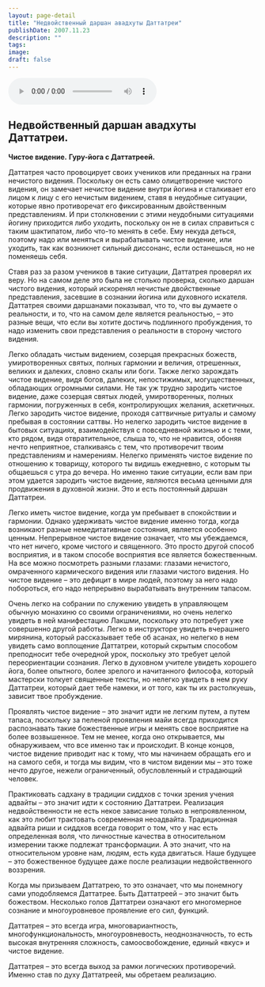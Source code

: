 ```yaml
---
layout: page-detail
title: "Недвойственный даршан авадхуты Даттатреи"
publishDate: 2007.11.23
description: ""
tags:
image:
draft: false
---
```


<audio title="2007.11.23 - Недвойственный даршан авадхуты Даттатреи.mp3" src="https://filer-api.advayta.org/v1.0/public/files/72899" controls=""></audio>

## **Недвойственный даршан авадхуты Даттатреи.**  
**Чистое видение.** **Гуру-йога с Даттатреей.**
  
  
 Даттатрея часто провоцирует своих учеников или преданных на грани нечистого видения. Поскольку он есть само олицетворение чистого видения, он замечает нечистое видение внутри йогина и сталкивает его лицом к лицу с его нечистым видением, ставя в неудобные ситуации, которые явно противоречат его фиксированным двойственным представлениям. И при столкновении с этими неудобными ситуациями йогину приходится либо уходить, поскольку он не в силах справиться с таким шактипатом, либо что-то менять в себе. Ему некуда деться, поэтому надо или меняться и вырабатывать чистое видение, или уходить, так как возникнет сильный диссонанс, если останешься, но не поменяешь себя. 

 Ставя раз за разом учеников в такие ситуации, Даттатрея проверял их веру. Но на самом деле это была не столько проверка, сколько даршан чистого видения, который искоренял нечистые двойственные представления, засевшие в сознании йогина или духовного искателя. Даттатрея своими даршанами показывал, что то, что вы думаете о реальности, и то, что на самом деле является реальностью, – это разные вещи, что если вы хотите достичь подлинного пробуждения, то надо изменить свои представления о реальности в сторону чистого видения.

 Легко обладать чистым видением, созерцая прекрасных божеств, умиротворенных святых, полных гармонии и величия, отрешенных, великих и далеких, словно скалы или боги. Также легко зарождать чистое видение, видя богов, далеких, непостижимых, могущественных, обладающих огромными силами. Не так уж трудно зародить чистое видение, даже созерцая святых людей, умиротворенных, полных гармонии, погруженных в себя, контролирующих желания, аскетичных. Легко зародить чистое видение, проходя саттвичные ритуалы и самому пребывая в состоянии саттвы. Но нелегко зародить чистое видение в бытовых ситуациях, взаимодействуя с повседневной жизнью и с теми, кто рядом, видя отвратительное, слыша то, что не нравится, обоняя нечто неприятное, сталкиваясь с тем, что противоречит твоим представлениям и намерениям. Нелегко применять чистое видение по отношению к товарищу, которого ты видишь ежедневно, с которым ты общаешься с утра до вечера. Но именно такие ситуации, если вам при этом удается зародить чистое видение, являются весьма ценными для продвижения в духовной жизни. Это и есть постоянный даршан Даттатреи.

 Легко иметь чистое видение, когда ум пребывает в спокойствии и гармонии. Однако удерживать чистое видение именно тогда, когда возникают разные немедитативные состояния, является особенно ценным. Непрерывное чистое видение означает, что мы убеждаемся, что нет ничего, кроме чистого и священного. Это просто другой способ восприятия, и в таком способе восприятия все является божественным. На все можно посмотреть разными глазами: глазами нечистого, омраченного кармического видения или глазами чистого видения. Но чистое видение – это дефицит в мире людей, поэтому за него надо побороться, его надо непрерывно вырабатывать внутренним тапасом.

 Очень легко на собрании по служению увидеть в управляющем обычную монахиню со своими ограничениями, но очень нелегко увидеть в ней манифестацию Лакшми, поскольку это потребует уже совершенно другой работы. Легко в инструкторе увидеть вчерашнего мирянина, который рассказывает тебе об асанах, но нелегко в нем увидеть само воплощение Даттатреи, который скрытым способом преподносит тебе очередной урок, поскольку это требует целой переориентации сознания. Легко в духовном учителе увидеть хорошего йога, более опытного, более зрелого и начитанного философа, который мастерски толкует священные тексты, но нелегко увидеть в нем руку Даттатреи, который дает тебе намеки, и от того, как ты их растолкуешь, зависит твое пробуждение.

 Проявлять чистое видение – это значит идти не легким путем, а путем тапаса, поскольку за пеленой проявления майи всегда приходится распознавать такие божественные игры и менять свое восприятие на более возвышенное. Тем не менее, когда оно открывается, мы обнаруживаем, что все именно так и происходит. В конце концов, чистое видение приводит нас к тому, что мы начинаем обращать его и на самого себя, и тогда мы видим, что в чистом видении мы – это тоже нечто другое, нежели ограниченный, обусловленный и страдающий человек.

 Практиковать садхану в традиции сиддхов с точки зрения учения адвайты – это значит идти к состоянию Даттатреи. Реализация недвойственности не есть некое зависание только в непроявленном, как это любит трактовать современная неоадвайта. Традиционная адвайта риши и сиддхов всегда говорит о том, что у нас есть определенная воля, что личностные качества в относительном измерении также подлежат трансформации. А это значит, что на относительном уровне нам, людям, есть куда двигаться. Наше будущее – это божественное будущее даже после реализации недвойственного воззрения.

 Когда мы призываем Даттатрею, то это означает, что мы понемногу сами уподобляемся Даттатрее. Быть Даттатреей – это значит быть божеством. Несколько голов Даттатреи означают его многомерное сознание и многоуровневое проявление его сил, функций.

 Даттатрея – это всегда игра, многовариантность, многофункциональность, многоуровневость, неоднозначность, то есть высокая внутренняя сложность, самоосвобождение, единый «вкус» и чистое видение.

 Даттатрея – это всегда выход за рамки логических противоречий. Именно став по духу Даттатреей, мы обретаем реализацию.
  
  
